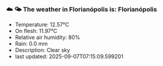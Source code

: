 ### ☁️ 🌤️  The weather in Florianópolis is: Florianópolis

- Temperature: 12.57°C
- On flesh: 11.97°C
- Relative air humidity: 80%
- Rain: 0.0 mm
- Description: Clear sky
- last updated: 2025-09-07T07:15:09.599201
